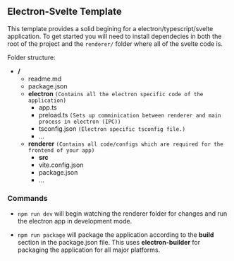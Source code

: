 ## Electron-Svelte Template

This template provides a solid begining for a electron/typescript/svelte application. To get started you will need to install dependecies in both the root of the project and the `renderer/` folder where all of the svelte code is.

Folder structure:

- **/**
  - readme.md
  - package.json
  - **electron** `(Contains all the electron specific code of the application)`
    - app.ts
    - preload.ts `(Sets up comminication between renderer and main process in electron (IPC))`
    - tsconfig.json `(Electron specific tsconfig file.)`
    - ...
  - **renderer** `(Contains all code/configs which are required for the frontend of your app)`
    - **src**
    - vite.config.json
    - package.json
    - ...

### Commands

- `npm run dev` will begin watching the renderer folder for changes and run the electron app in development mode.

- `npm run package` will package the application according to the **build** section in the package.json file. This uses **electron-builder** for packaging the application for all major platforms.
